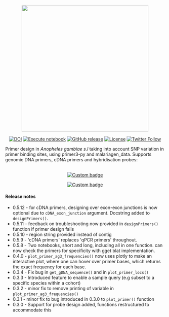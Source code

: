 <div align="center">

[<img src="https://github.com/sanjaynagi/AgamPrimer/blob/main/graphics/AgamPrimer_logo.png?raw=True" width="400"/>](https://github.com/sanjaynagi/AgamPrimer/blob/main/graphics/AgamPrimer_logo.png?raw=True)   

[![DOI](https://zenodo.org/badge/503315581.svg)](https://zenodo.org/badge/latestdoi/503315581)
[![Execute notebook](https://github.com/sanjaynagi/AgamPrimer/workflows/Execute%20notebook/badge.svg)](https://github.com/sanjaynagi/AgamPrimer/actions?query=workflow:"Execute+notebook")
[![GitHub release](https://img.shields.io/github/release/sanjaynagi/AgamPrimer?include_prereleases=&sort=semver&color=blue)](https://github.com/sanjaynagi/AgamPrimer/releases/)
[![License](https://img.shields.io/badge/License-MIT-blue)](#license)
[![Twitter Follow](https://img.shields.io/twitter/follow/sanjay_c_nagi.svg?style=social)](https://twitter.com/sanjay_c_nagi)

</div>

Primer design in *Anopheles gambiae s.l* taking into account SNP variation in primer binding sites, using primer3-py and malariagen_data. Supports genomic DNA primers, cDNA primers and hybridisation probes:
<br/><br/>
<div align="center">

[![Custom badge](https://img.shields.io/endpoint?color=white&logo=Google%20Colab&url=https%3A%2F%2Fraw.githubusercontent.com%2Fsanjaynagi%2FAgamPrimer%2Fmain%2Fgraphics%2Fbadge.json)](https://colab.research.google.com/github/sanjaynagi/AgamPrimer/blob/main/notebooks/AgamPrimer-long.ipynb)   

 [![Custom badge](https://img.shields.io/endpoint?color=red&logo=Google%20Colab&url=https%3A%2F%2Fraw.githubusercontent.com%2Fsanjaynagi%2FAgamPrimer%2Fmain%2Fgraphics%2Fbadge-short.json)](https://colab.research.google.com/github/sanjaynagi/AgamPrimer/blob/main/notebooks/AgamPrimer-short.ipynb)   

</div>

#### Release notes

- 0.5.12 - for cDNA primers, designing over exon-exon junctions is now optional due to `cDNA_exon_junction` argument. Docstring added to `designPrimers()`. 
- 0.5.11 - feedback on troubleshooting now provided in `designPrimers()` function if primer design fails
- 0.5.10 - region string provided instead of contig 
- 0.5.9 - 'cDNA primers' replaces 'qPCR primers' throughout.
- 0.5.8 - Two notebooks, short and long, including all in one function. can now check the primers for specificity with gget blat implementation.
- 0.4.0 - `plot_primer_ag3_frequencies()` now uses plotly to make an interactive plot, where one can hover over primer bases, which returns the exact frequency for each base.
- 0.3.4 - Fix bug in `get_gDNA_sequence()` and in `plot_primer_locs()`
- 0.3.3 - Introduced feature to enable a sample query (e.g subset to a specific species within a cohort)
- 0.3.2 - minor fix to remove printing of variable in `plot_primer_ag3_frequencies()`
- 0.3.1 - minor fix to bug introduced in 0.3.0 to `plot_primer()` function
- 0.3.0 - Support for probe design added, functions restructured to accommodate this
